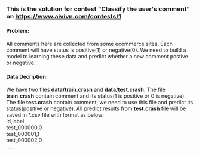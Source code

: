 
### This is the solution for contest "Classify the user's comment" on https://www.aivivn.com/contests/1
#### Problem:
All comments here are collected from some ecommerce sites. Each comment will have status is positive(1) or negative(0). We need to build a model to learning these data and predict whether a new comment postive or negative.
#### Data Decription: 
We have two files **data/train.crash** and **data/test.crash**. The file **train.crash** contain comment and its status(1 is positive or 0 is negative). The file **test.crash** contain comment, we need to use this file and predict its status(positive or negative). All predict results from **test.crash** file will be saved in *.csv file with format as below: <br/>
id,label <br/>
test_000000,0 <br/>
test_000001,1 <br/>
test_000002,0 <br/>
.....



```python

```
